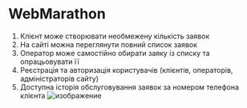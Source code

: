 # WebMarathon
1. Клієнт може створювати необмежену кількість заявок
2. На сайті можна переглянути повний список заявок
3. Оператор може самостійно обирати заяку із списку та опрацьовувати її
4. Реєстрація та авторизація користувачів (клієнтів, операторів, адміністраторів сайту)
5. Доступна історія обслуговування заявок за номером телефона клієнта 
![изображение](https://user-images.githubusercontent.com/69036768/168738034-99f847f6-1d92-45f4-a1d8-f282ba045ff4.png)
